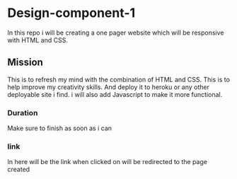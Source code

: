 # Design-component-1
In this repo i will be creating a one pager website which will be responsive with HTML and CSS.


## Mission
This is to refresh my mind with the combination of HTML and CSS.
This is to help improve my creativity skills.
And deploy it to heroku or any other deployable site i find. 
i will also add Javascript to make it more functional.

### Duration
Make sure to finish as soon as i can 

### link
In here will be the link when clicked on will be redirected to the page created
